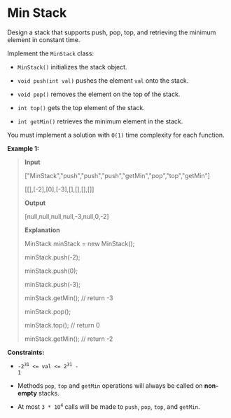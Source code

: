 # Min Stack

Design a stack that supports push, pop, top, and retrieving the minimum element in constant time.

Implement the <code>MinStack</code> class:

- <code>MinStack()</code> initializes the stack object.

- <code>void push(int val)</code> pushes the element <code>val</code> onto the stack.

- <code>void pop()</code> removes the element on the top of the stack.

- <code>int top()</code> gets the top element of the stack.

- <code>int getMin()</code> retrieves the minimum element in the stack.

You must implement a solution with <code>O(1)</code> time complexity for each function.


**Example 1:**
>
> **Input**
>
> ["MinStack","push","push","push","getMin","pop","top","getMin"]
>
> [[],[-2],[0],[-3],[],[],[],[]]
>
> **Output**
>
> [null,null,null,null,-3,null,0,-2]
>
> **Explanation**
>
> MinStack minStack = new MinStack();
>
> minStack.push(-2);
>
> minStack.push(0);
>
> minStack.push(-3);
>
> minStack.getMin(); // return -3
>
> minStack.pop();
>
> minStack.top();    // return 0
>
> minStack.getMin(); // return -2


**Constraints:**

- <code>-2<sup>31</sup> &lt;= val &lt;= 2<sup>31</sup> - 1</code>

- Methods <code>pop</code>, <code>top</code> and <code>getMin</code> operations will always be called on **non-empty** stacks.

- At most <code>3 * 10<sup>4</sup></code> calls will be made to <code>push</code>, <code>pop</code>, <code>top</code>, and <code>getMin</code>.
